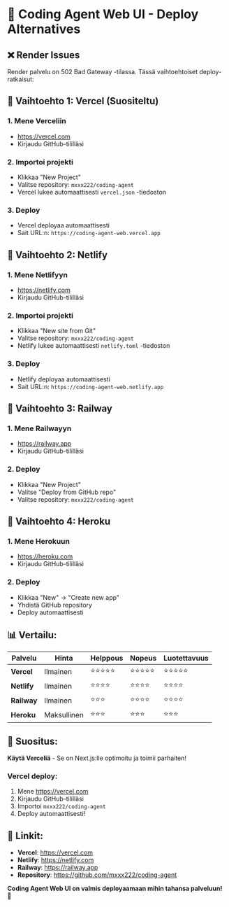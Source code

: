 # 🚀 Coding Agent Web UI - Deploy Alternatives

## ❌ Render Issues
Render palvelu on 502 Bad Gateway -tilassa. Tässä vaihtoehtoiset deploy-ratkaisut:

## 🎯 Vaihtoehto 1: Vercel (Suositeltu)

### 1. Mene Verceliin
- https://vercel.com
- Kirjaudu GitHub-tililläsi

### 2. Importoi projekti
- Klikkaa "New Project"
- Valitse repository: `mxxx222/coding-agent`
- Vercel lukee automaattisesti `vercel.json` -tiedoston

### 3. Deploy
- Vercel deployaa automaattisesti
- Sait URL:n: `https://coding-agent-web.vercel.app`

## 🎯 Vaihtoehto 2: Netlify

### 1. Mene Netlifyyn
- https://netlify.com
- Kirjaudu GitHub-tililläsi

### 2. Importoi projekti
- Klikkaa "New site from Git"
- Valitse repository: `mxxx222/coding-agent`
- Netlify lukee automaattisesti `netlify.toml` -tiedoston

### 3. Deploy
- Netlify deployaa automaattisesti
- Sait URL:n: `https://coding-agent-web.netlify.app`

## 🎯 Vaihtoehto 3: Railway

### 1. Mene Railwayyn
- https://railway.app
- Kirjaudu GitHub-tililläsi

### 2. Deploy
- Klikkaa "New Project"
- Valitse "Deploy from GitHub repo"
- Valitse repository: `mxxx222/coding-agent`

## 🎯 Vaihtoehto 4: Heroku

### 1. Mene Herokuun
- https://heroku.com
- Kirjaudu GitHub-tililläsi

### 2. Deploy
- Klikkaa "New" → "Create new app"
- Yhdistä GitHub repository
- Deploy automaattisesti

## 📊 Vertailu:

| Palvelu | Hinta | Helppous | Nopeus | Luotettavuus |
|---------|-------|----------|--------|--------------|
| **Vercel** | Ilmainen | ⭐⭐⭐⭐⭐ | ⭐⭐⭐⭐⭐ | ⭐⭐⭐⭐⭐ |
| **Netlify** | Ilmainen | ⭐⭐⭐⭐ | ⭐⭐⭐⭐ | ⭐⭐⭐⭐ |
| **Railway** | Ilmainen | ⭐⭐⭐ | ⭐⭐⭐⭐ | ⭐⭐⭐⭐ |
| **Heroku** | Maksullinen | ⭐⭐⭐ | ⭐⭐⭐ | ⭐⭐⭐ |

## 🎯 Suositus:

**Käytä Verceliä** - Se on Next.js:lle optimoitu ja toimii parhaiten!

### Vercel deploy:
1. Mene https://vercel.com
2. Kirjaudu GitHub-tililläsi
3. Importoi `mxxx222/coding-agent`
4. Deploy automaattisesti!

## 🔗 Linkit:

- **Vercel**: https://vercel.com
- **Netlify**: https://netlify.com
- **Railway**: https://railway.app
- **Repository**: https://github.com/mxxx222/coding-agent

**Coding Agent Web UI on valmis deployaamaan mihin tahansa palveluun!** 🚀
